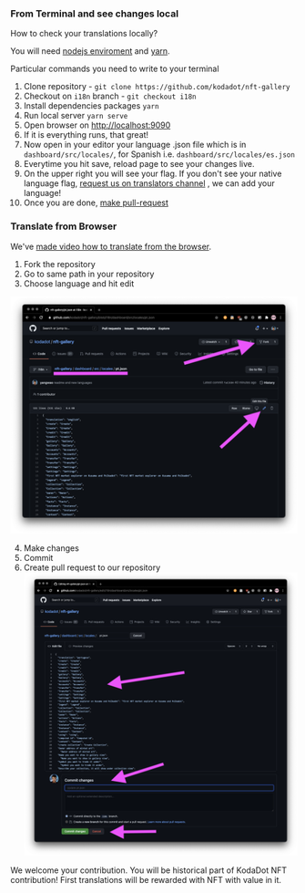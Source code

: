 ### From Terminal and see changes local

How to check your translations locally?

You will need [nodejs enviroment](https://nodejs.org/en/download/) and [yarn](https://classic.yarnpkg.com/en/docs/install).

Particular commands you need to write to your terminal

1. Clone repository - `git clone https://github.com/kodadot/nft-gallery`
2. Checkout on `i18n` branch - `git checkout i18n`
3. Install dependencies packages `yarn`
4. Run local server `yarn serve`
5. Open browser on [http://localhost:9090](http://localhost:9090)
6. If it is everything runs, that great!
7. Now open in your editor your language .json file which is in `dashboard/src/locales/`, for Spanish i.e. `dashboard/src/locales/es.json`
8. Everytime you hit save, reload page to see your changes live.
9. On the upper right you will see your flag. If you don't see your native language flag, [request us on translators channel](https://t.me/kodadot_translators) , we can add your language!
10. Once you are done, [make pull-request](https://docs.github.com/en/github/collaborating-with-issues-and-pull-requests/creating-a-pull-request)


### Translate from Browser

We've [made video how to translate from the browser](https://t.me/kodadot_translators/97).

1. Fork the repository
2. Go to same path in your repository
3. Choose language and hit edit

![](assets/fork_and_edit.png)

4. Make changes
5. Commit
6. Create pull request to our repository
![](assets/edit_and_commit.png)

We welcome your contribution.
You will be historical part of KodaDot NFT contribution!
First translations will be rewarded with NFT with value in it.
